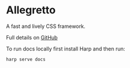 # Allegretto
A fast and lively CSS framework.

Full details on [GitHub](https://github.com/VirtuallyCreative/allegretto)

To run docs locally first install Harp and then run:
```
harp serve docs
```